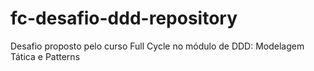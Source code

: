 # fc-desafio-ddd-repository
Desafio proposto pelo curso Full Cycle no módulo de DDD: Modelagem Tática e Patterns
